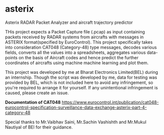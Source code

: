 # asterix
Asterix RADAR Packet Analyzer and aircraft trajectory predictor

THis project expects a Packet Capture file (.pcap) as input containing packets received by RADAR systems from aircrafts with messages in ASTERIX format(specified by EuroControl). This project specifically takes into consideration CAT048 (Category-48) type messages, decodes various fields, converts all the values into a spreadsheets, aggregates various data-points on the basis of Aircraft codes and hence predict the further coordinates of aircrafts using machine machine learning and plot them.

This project was developed by me at Bharat Electronics Limited(BEL) during an internship. Though the script was developed by me, data for testing was provided by BEL, which is not included here to avoid any infringement, so you're required to arrange it for yourself. If any unintentional infringement is caused, please create an issue.

**Documentation of CAT048**
https://www.eurocontrol.int/publication/cat048-eurocontrol-specification-surveillance-data-exchange-asterix-part-4-category-48


Special thanks to Mr.Vaibhav Saini, Mr.Sachin Vashishth and Mr.Mukul Nautiyal of BEl for their guidance.
